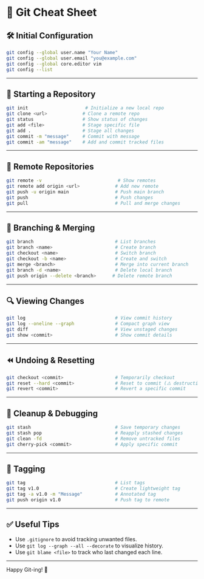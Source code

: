 # 🧠 Git Cheat Sheet

## 🛠️ Initial Configuration

```bash
git config --global user.name "Your Name"
git config --global user.email "you@example.com"
git config --global core.editor vim
git config --list
```

---

## 📁 Starting a Repository

```bash
git init                     # Initialize a new local repo
git clone <url>             # Clone a remote repo
git status                  # Show status of changes
git add <file>              # Stage specific file
git add .                   # Stage all changes
git commit -m "message"     # Commit with message
git commit -am "message"    # Add and commit tracked files
```

---

## 🔄 Remote Repositories

```bash
git remote -v                            # Show remotes
git remote add origin <url>             # Add new remote
git push -u origin main                 # Push main branch
git push                                # Push changes
git pull                                # Pull and merge changes
```

---

## 🌿 Branching & Merging

```bash
git branch                              # List branches
git branch <name>                       # Create branch
git checkout <name>                     # Switch branch
git checkout -b <name>                  # Create and switch
git merge <branch>                      # Merge into current branch
git branch -d <name>                    # Delete local branch
git push origin --delete <branch>      # Delete remote branch
```

---

## 🔍 Viewing Changes

```bash
git log                                 # View commit history
git log --oneline --graph               # Compact graph view
git diff                                # View unstaged changes
git show <commit>                       # Show commit details
```

---

## ⏪ Undoing & Resetting

```bash
git checkout <commit>                   # Temporarily checkout
git reset --hard <commit>               # Reset to commit (⚠️ destructive)
git revert <commit>                     # Revert a specific commit
```

---

## 🧼 Cleanup & Debugging

```bash
git stash                               # Save temporary changes
git stash pop                           # Reapply stashed changes
git clean -fd                           # Remove untracked files
git cherry-pick <commit>                # Apply specific commit
```

---

## 🔖 Tagging

```bash
git tag                                 # List tags
git tag v1.0                            # Create lightweight tag
git tag -a v1.0 -m "Message"            # Annotated tag
git push origin v1.0                    # Push tag to remote
```

---

## ✅ Useful Tips

- Use `.gitignore` to avoid tracking unwanted files.
- Use `git log --graph --all --decorate` to visualize history.
- Use `git blame <file>` to track who last changed each line.

---

Happy Git-ing! 🚀
